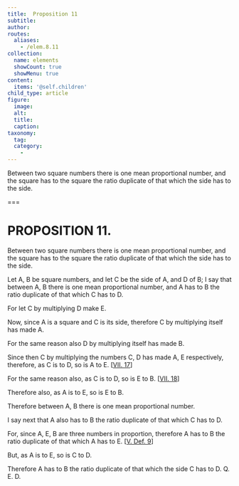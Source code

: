 ```yaml
---
title:  Proposition 11
subtitle: 
author:
routes:
  aliases:
    - /elem.8.11
collection:
  name: elements
  showCount: true
  showMenu: true
content:
  items: '@self.children'
child_type: article
figure:
  image:
  alt:
  title:
  caption:
taxonomy:
  tag:
  category:
    - 
---
```


<p>
       <hi rend="ital">Between two square numbers there is one mean proportional number, and the square has to the square the ratio duplicate of that which the side has to the side.</hi>
      </p>

===

<h1>PROPOSITION 11.</h1>
<p>
       <span class="ital">Between two square numbers there is one mean proportional number, and the square has to the square the ratio duplicate of that which the side has to the side.</span>
      </p>

<p>Let <span class="ital">A</span>, <span class="ital">B</span> be square numbers, and let <span class="ital">C</span> be the side of <span class="ital">A</span>, and <span class="ital">D</span> of <span class="ital">B</span>; I say that between <span class="ital">A</span>, <span class="ital">B</span> there is one mean proportional number, and <span class="ital">A</span> has to <span class="ital">B</span> the ratio duplicate of that which <span class="ital">C</span> has to <span class="ital">D</span>. </p>

<p>For let <span class="ital">C</span> by multiplying <span class="ital">D</span> make <span class="ital">E</span>. 
      </p>

<p>Now, since <span class="ital">A</span> is a square and <span class="ital">C</span> is its side, therefore <span class="ital">C</span> by multiplying itself has made <span class="ital">A</span>. </p>

<p>For the same reason also <span class="ital">D</span> by multiplying itself has made <span class="ital">B</span>. </p>

<p>Since then <span class="ital">C</span> by multiplying the numbers <span class="ital">C</span>, <span class="ital">D</span> has made <span class="ital">A</span>, <span class="ital">E</span> respectively, therefore, as <span class="ital">C</span> is to <span class="ital">D</span>, so is <span class="ital">A</span> to <span class="ital">E</span>. [<a href="/elem.7.17">VII. 17</a>] </p>

<p>For the same reason also, <span class="center">as <span class="ital">C</span> is to <span class="ital">D</span>, so is <span class="ital">E</span> to <span class="ital">B</span>. [<a href="/elem.7.18">VII. 18</a>]</span>
      </p>

<p>Therefore also, as <span class="ital">A</span> is to <span class="ital">E</span>, so is <span class="ital">E</span> to <span class="ital">B</span>. </p>

<p>Therefore between <span class="ital">A</span>, <span class="ital">B</span> there is one mean proportional number. </p>

<p>I say next that <span class="ital">A</span> also has to <span class="ital">B</span> the ratio duplicate of that which <span class="ital">C</span> has to <span class="ital">D</span>. </p>

<p>For, since <span class="ital">A</span>, <span class="ital">E</span>, <span class="ital">B</span> are three numbers in proportion, therefore <span class="ital">A</span> has to <span class="ital">B</span> the ratio duplicate of that which <span class="ital">A</span> has to <span class="ital">E</span>. [<a href="/elem.5.def.9">V. Def. 9</a>] </p>

<p>But, as <span class="ital">A</span> is to <span class="ital">E</span>, so is <span class="ital">C</span> to <span class="ital">D</span>. </p>

<p>Therefore <span class="ital">A</span> has to <span class="ital">B</span> the ratio duplicate of that which the side <span class="ital">C</span> has to <span class="ital">D</span>. Q. E. D.</p>
